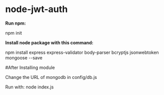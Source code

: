 # node-jwt-auth

<p> <b> Run npm: </b> </p>
<p> npm init </p>
<p> <b> Install node package with this command: </b> </p>
<p> npm install express express-validator body-parser bcryptjs jsonwebtoken mongoose --save </p>

#After Installing module

<p> Change the URL of mongodb in config/db.js </p>

<p> Run with: node index.js </p>
